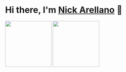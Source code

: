 # Hi there, I'm [Nick Arellano](https://ario.cloud) 👋

<p>
    <img height=150 align="center" src="https://github-readme-stats.vercel.app/api?username=nickarellano&show_icons=true&theme=github_dark_dimmed" />
    <img height=150 align="center" src="https://github-readme-stats.vercel.app/api/top-langs/?username=nickarellano&layout=compact&show_icons=true&theme=github_dark_dimmed" />
</p>
